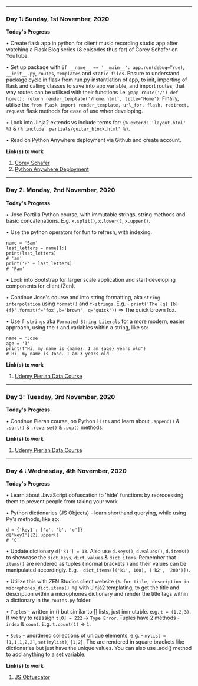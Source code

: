 -----

### Day 1: Sunday, 1st November, 2020

**Today's Progress**

•  Create flask app in python for client music recording studio app after watching a Flask Blog series (8 episodes thus far) of Corey Schafer on YouTube.

• Set up package with `if __name__ == '__main__': app.run(debug=True)`, `__init__.py`, `routes`, `templates` and `static files`. Ensure to understand package cycle in flask from run.py instantiation of app, to init, importing of flask and calling classes to save into app variable, and import routes, that way routes can be utilised with their functions i.e. `@app.route('/') def home(): return render_template('/home.html', title='Home')`. Finally, utilise the `from flask import render_template, url_for, flash, redirect, request` flask methods for ease of use when developing.

• Look into Jinja2 extends vs include terms for: `{% extends 'layout.html' %}` & `{% include 'partials/guitar_block.html' %}`.

• Read on Python Anywhere deployment via Github and create account.

**Link(s) to work**

1. [Corey Schafer](https://www.youtube.com/watch?v=u0oDDZrDz9U&t=1562s)
2. [Python Anywhere Deployment](https://medium.com/@tossia13/lets-take-it-online-deploying-your-flask-application-to-pythonanywhere-3ab87c1c851c)

-----

### Day 2: Monday, 2nd November, 2020

**Today's Progress**

•  Jose Portilla Python course, with immutable strings, string methods and basic concatenations. E.g. `x.split()`, `x.lower()`, `x.upper()`.

• Use the python operators for fun to refresh, with indexing.

```
name = 'Sam'
last_letters = name[1:]
print(last_letters)
# 'am'
print('P' + last_letters)
# 'Pam'
```
• Look into Bootstrap for larger scale application and start developing components for client (Zen).

• Continue Jose's course and into string formatting, aka `string interpolation` using `format()` and `f-strings`. E.g. - `print('The {q} {b} {f}'.format(f='fox',b='brown', q='quick'))` => The quick brown fox.

• Use `f strings` aka `Formated String Literals` for a more modern, easier approach, using the `f` and variables within a string, like so:
```
name = 'Jose'
age = '3'
print(f'Hi, my name is {name}. I am {age} years old')
# Hi, my name is Jose. I am 3 years old
```

**Link(s) to work**

1. [Udemy Pierian Data Course](https://www.udemy.com/course/complete-python-bootcamp/learn/lecture/9388532#announcements)

-----

### Day 3: Tuesday, 3rd November, 2020

**Today's Progress**

•  Continue Pieran course, on Python `lists` and learn about `.append()` & `.sort()` & `.reverse()` & `.pop()` methods.

**Link(s) to work**

1. [Udemy Pierian Data Course](https://www.udemy.com/course/complete-python-bootcamp/learn/lecture/9388536#announcements)


-----

### Day 4 : Wednesday, 4th November, 2020

**Today's Progress**

•  Learn about JavaScript obfuscation to 'hide' functions by reprocessing them to prevent people from taking your work

•  Python dictionaries (JS Objects) - learn shorthand querying, while using Py's methods, like so: 
```
d = {'key1': ['a', 'b', 'c']}
d['key1'][2].upper()
# 'C'
```
•  Update dictionary `d['k1'] = 13`. Also use `d.keys()`, `d.values()`, `d.items()` to showcase the `dict_keys`, `dict_values` & `dict_items`. Remember that
`items()` are rendered as tuples ( normal brackets ) and their values can be manipulated accordingly. E.g. - `dict_items([('k1', 100), ('k2', '200')])`.

•  Utilize this with ZEN Studios client website `{% for title, description in microphones_dict.items() %}` with Jinja2 templating, to get the title and description within a microphones dictionary and render the title tags within a dictionary in the `routes.py` folder.

•  `Tuples` - written in () but similar to [] lists, just immutable. e.g. `t = (1,2,3)`. If we try to reassign `t[0] = 222` -> `Type Error`. Tuples have 2 methods - `index` & `count`. E.g. `t.count(1)` -> `1`.

•  `Sets` - unordered collections of unique elements, e.g. - `mylist = [1,1,1,2,2]`, `set(mylist)`, `{1,2}`. The are rendered in square brackets like dictionaries but just have the unique values. You can also use .add() method to add anything to a set variable.

**Link(s) to work**

1. [JS Obfuscator](https://obfuscator.io/)
